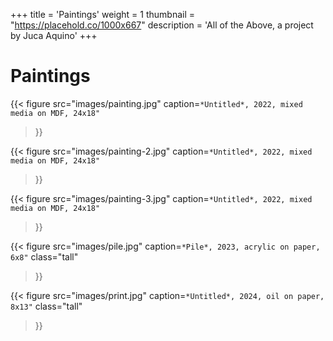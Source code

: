 +++
title = 'Paintings'
weight = 1
thumbnail = "https://placehold.co/1000x667"
description = 'All of the Above, a project by Juca Aquino'
+++

# Paintings

{{< figure
    src="images/painting.jpg"
    caption=`*Untitled*, 2022, mixed media on MDF, 24x18"`
>}}

{{< figure
    src="images/painting-2.jpg"
    caption=`*Untitled*, 2022, mixed media on MDF, 24x18"`
>}}

{{< figure
    src="images/painting-3.jpg"
    caption=`*Untitled*, 2022, mixed media on MDF, 24x18"`
>}}

{{< figure
    src="images/pile.jpg"
    caption=`*Pile*, 2023, acrylic on paper, 6x8"`
    class="tall"
>}}

{{< figure
    src="images/print.jpg"
    caption=`*Untitled*, 2024, oil on paper, 8x13"`
    class="tall"
>}}

